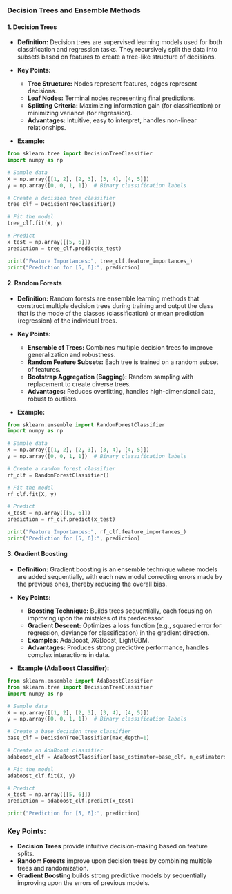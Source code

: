 ### Decision Trees and Ensemble Methods

#### 1. **Decision Trees**
- **Definition:** Decision trees are supervised learning models used for both classification and regression tasks. They recursively split the data into subsets based on features to create a tree-like structure of decisions.
- **Key Points:**
  - **Tree Structure:** Nodes represent features, edges represent decisions.
  - **Leaf Nodes:** Terminal nodes representing final predictions.
  - **Splitting Criteria:** Maximizing information gain (for classification) or minimizing variance (for regression).
  - **Advantages:** Intuitive, easy to interpret, handles non-linear relationships.

- **Example:**
```python
from sklearn.tree import DecisionTreeClassifier
import numpy as np

# Sample data
X = np.array([[1, 2], [2, 3], [3, 4], [4, 5]])
y = np.array([0, 0, 1, 1])  # Binary classification labels

# Create a decision tree classifier
tree_clf = DecisionTreeClassifier()

# Fit the model
tree_clf.fit(X, y)

# Predict
x_test = np.array([[5, 6]])
prediction = tree_clf.predict(x_test)

print("Feature Importances:", tree_clf.feature_importances_)
print("Prediction for [5, 6]:", prediction)
```

#### 2. **Random Forests**
- **Definition:** Random forests are ensemble learning methods that construct multiple decision trees during training and output the class that is the mode of the classes (classification) or mean prediction (regression) of the individual trees.
- **Key Points:**
  - **Ensemble of Trees:** Combines multiple decision trees to improve generalization and robustness.
  - **Random Feature Subsets:** Each tree is trained on a random subset of features.
  - **Bootstrap Aggregation (Bagging):** Random sampling with replacement to create diverse trees.
  - **Advantages:** Reduces overfitting, handles high-dimensional data, robust to outliers.

- **Example:**
```python
from sklearn.ensemble import RandomForestClassifier
import numpy as np

# Sample data
X = np.array([[1, 2], [2, 3], [3, 4], [4, 5]])
y = np.array([0, 0, 1, 1])  # Binary classification labels

# Create a random forest classifier
rf_clf = RandomForestClassifier()

# Fit the model
rf_clf.fit(X, y)

# Predict
x_test = np.array([[5, 6]])
prediction = rf_clf.predict(x_test)

print("Feature Importances:", rf_clf.feature_importances_)
print("Prediction for [5, 6]:", prediction)
```

#### 3. **Gradient Boosting**
- **Definition:** Gradient boosting is an ensemble technique where models are added sequentially, with each new model correcting errors made by the previous ones, thereby reducing the overall bias.
- **Key Points:**
  - **Boosting Technique:** Builds trees sequentially, each focusing on improving upon the mistakes of its predecessor.
  - **Gradient Descent:** Optimizes a loss function (e.g., squared error for regression, deviance for classification) in the gradient direction.
  - **Examples:** AdaBoost, XGBoost, LightGBM.
  - **Advantages:** Produces strong predictive performance, handles complex interactions in data.

- **Example (AdaBoost Classifier):**
```python
from sklearn.ensemble import AdaBoostClassifier
from sklearn.tree import DecisionTreeClassifier
import numpy as np

# Sample data
X = np.array([[1, 2], [2, 3], [3, 4], [4, 5]])
y = np.array([0, 0, 1, 1])  # Binary classification labels

# Create a base decision tree classifier
base_clf = DecisionTreeClassifier(max_depth=1)

# Create an AdaBoost classifier
adaboost_clf = AdaBoostClassifier(base_estimator=base_clf, n_estimators=50)

# Fit the model
adaboost_clf.fit(X, y)

# Predict
x_test = np.array([[5, 6]])
prediction = adaboost_clf.predict(x_test)

print("Prediction for [5, 6]:", prediction)
```

### Key Points:
- **Decision Trees** provide intuitive decision-making based on feature splits.
- **Random Forests** improve upon decision trees by combining multiple trees and randomization.
- **Gradient Boosting** builds strong predictive models by sequentially improving upon the errors of previous models.

